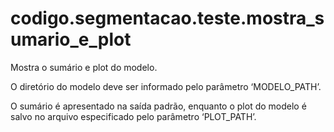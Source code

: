 <a id="module-codigo.segmentacao.teste.mostra_sumario_e_plot"></a>

<a id="codigo-segmentacao-teste-mostra-sumario-e-plot"></a>

# codigo.segmentacao.teste.mostra_sumario_e_plot

Mostra o sumário e plot do modelo.

O diretório do modelo deve ser informado pelo parâmetro ‘MODELO_PATH’.

O sumário é apresentado na saída padrão, enquanto o plot do modelo é salvo no arquivo especificado
pelo parâmetro ‘PLOT_PATH’.
